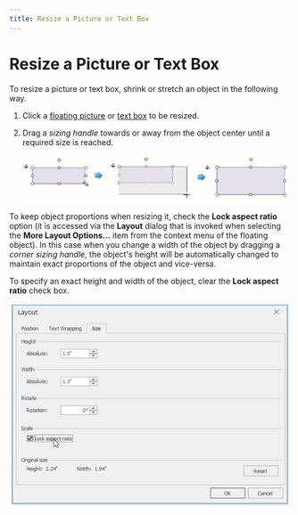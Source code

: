 ```yaml
---
title: Resize a Picture or Text Box
---
```

# Resize a Picture or Text Box
To resize a picture or text box, shrink or stretch an object in the following way.
1. Click a [floating picture](../../../../interface-elements-for-desktop/articles/rich-text-editor/pictures-and-text-boxes/insert-a-picture.md) or [text box](../../../../interface-elements-for-desktop/articles/rich-text-editor/pictures-and-text-boxes/insert-select-copy-or-delete-a-text-box.md) to be resized.
2. Drag a _sizing handle_ towards or away from the object center until a required size is reached.
	
	![RichEdit_ResizeFloatingObject](../../../images/Img17695.png)

To keep object proportions when resizing it, check the **Lock aspect ratio** option (it is accessed via the **Layout** dialog that is invoked when selecting the **More Layout Options...** item from the context menu of the floating object). In this case when you change a width of the object by dragging a _corner sizing handle_, the object's height will be automatically changed to maintain exact proportions of the object and vice-versa.

To specify an exact height and width of the object, clear the **Lock aspect ratio** check box.

![RTeLayoutDialog_LockAspectRatio](../../../images/Img128738.png)